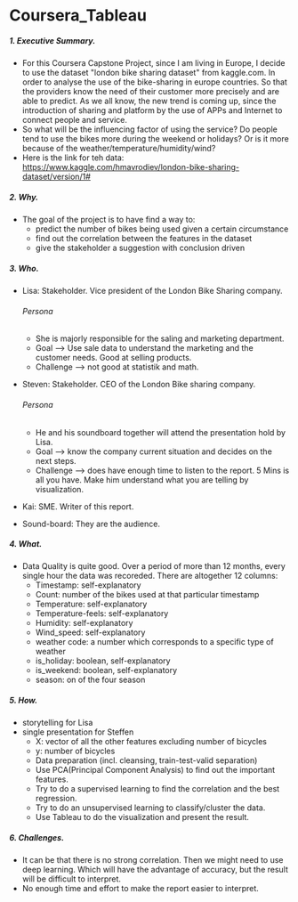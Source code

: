 # Coursera_Tableau

##### 1. Executive Summary. 
* For this Coursera Capstone Project, since I am living in Europe, I decide to use the dataset "london bike sharing dataset" from kaggle.com. In order to analyse the use of the bike-sharing in europe countries. So that the providers know the need of their customer more precisely and are able to predict. As we all know, the new trend is coming up, since the introduction of sharing and platform by the use of APPs and Internet to connect people and service.
* So what will be the influencing factor of using the service? Do people tend to use the bikes more during the weekend or holidays? Or is it more because of the weather/temperature/humidity/wind?
* Here is the link for teh data: <https://www.kaggle.com/hmavrodiev/london-bike-sharing-dataset/version/1#>

##### 2. Why. 
* The goal of the project is to have find a way to:
  * predict the number of bikes being used given a certain circumstance
  * find out the correlation between the features in the dataset
  * give the stakeholder a suggestion with conclusion driven

##### 3. Who. 
* Lisa: Stakeholder. Vice president of the London Bike Sharing company.
  ###### Persona
  * She is majorly responsible for the saling and marketing department.
  * Goal --> Use sale data to understand the marketing and the customer needs. Good at selling products.
  * Challenge --> not good at statistik and math.
* Steven: Stakeholder. CEO of the London Bike sharing company. 

  ###### Persona
  * He and his soundboard together will attend the presentation hold by Lisa.
  * Goal --> know the company current situation and decides on the next steps.
  * Challenge --> does have enough time to listen to the report. 5 Mins is all you have. Make him understand what you are telling by     visualization.
* Kai: SME. Writer of this report.
* Sound-board: They are the audience.

##### 4. What.
* Data Quality is quite good. Over a period of more than 12 months, every single hour the data was recoreded. There are altogether 12 columns:
  * Timestamp: self-explanatory
  * Count: number of the bikes used at that particular timestamp
  * Temperature: self-explanatory
  * Temperature-feels: self-explanatory
  * Humidity: self-explanatory
  * Wind_speed: self-explanatory
  * weather code: a number which corresponds to a specific type of weather
  * is_holiday: boolean, self-explanatory
  * is_weekend: boolean, self-explanatory
  * season: on of the four season

##### 5. How.
* storytelling for Lisa
* single presentation for Steffen
  * X: vector of all the other features excluding number of bicycles
  * y: number of bicycles
  * Data preparation (incl. cleansing, train-test-valid separation)
  * Use PCA(Principal Component Analysis) to find out the important features.
  * Try to do a supervised learning to find the correlation and the best regression. 
  * Try to do an unsupervised learning to classify/cluster the data.
  * Use Tableau to do the visualization and present the result.

##### 6. Challenges.
* It can be that there is no strong correlation. Then we might need to use deep learning. Which will have the advantage of accuracy, but the result will be difficult to interpret.
* No enough time and effort to make the report easier to interpret.

